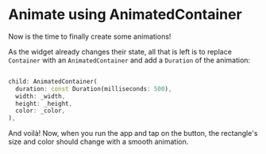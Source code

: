 # Animate using AnimatedContainer

Now is the time to finally create some animations!

As the widget already changes their state, all that is left is to replace 
`Container` with an `AnimatedContainer` and add a `Duration` of the animation:

```dart

child: AnimatedContainer(
  duration: const Duration(milliseconds: 500),
  width: _width,
  height: _height,
  color: _color,
),

```

And voilà! Now, when you run the app and tap on the button, the rectangle's 
size and color should change with a smooth animation. 